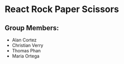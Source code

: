 # React Rock Paper Scissors

## Group Members:

- Alan Cortez
- Christian Verry
- Thomas Phan
- Maria Ortega
